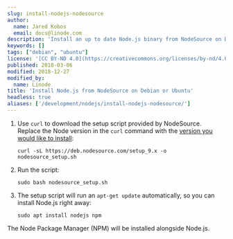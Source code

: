 ```yaml
---
slug: install-nodejs-nodesource
author:
  name: Jared Kobos
  email: docs@linode.com
description: 'Install an up to date Node.js binary from NodeSource on Debian or Ubuntu.'
keywords: []
tags: ["debian", "ubuntu"]
license: '[CC BY-ND 4.0](https://creativecommons.org/licenses/by-nd/4.0)'
published: 2018-03-06
modified: 2018-12-27
modified_by:
  name: Linode
title: 'Install Node.js from NodeSource on Debian or Ubuntu'
headless: true
aliases: ['/development/nodejs/install-nodejs-nodesource/']
---
```


1.  Use `curl` to download the setup script provided by NodeSource. Replace the Node version in the `curl` command with the [version you would like to install](https://github.com/nodesource/distributions/tree/master/deb):

        curl -sL https://deb.nodesource.com/setup_9.x -o nodesource_setup.sh

2.  Run the script:

        sudo bash nodesource_setup.sh

3.  The setup script will run an `apt-get update` automatically, so you can install Node.js right away:

        sudo apt install nodejs npm

The Node Package Manager (NPM) will be installed alongside Node.js.

